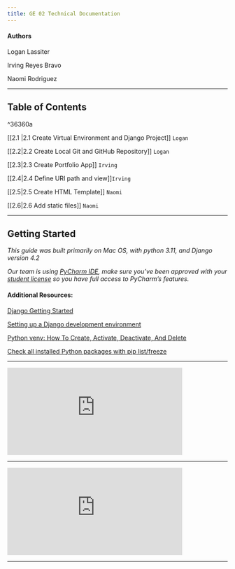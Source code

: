 ```yaml
---
title: GE 02 Technical Documentation
---
```

#### Authors
Logan Lassiter

Irving Reyes Bravo

Naomi Rodriguez

***
## Table of Contents

^36360a

[[2.1 |2.1 Create Virtual Environment and Django Project]] `Logan`

[[2.2|2.2 Create Local Git and GitHub Repository]] `Logan`

[[2.3|2.3 Create Portfolio App]] `Irving`

[[2.4|2.4 Define URI path and view]]`Irving`

[[2.5|2.5 Create HTML Template]] `Naomi`

[[2.6|2.6 Add static files]] `Naomi`

***
## Getting Started

*This guide was built primarily on Mac OS, with python 3.11, and Django version 4.2*

*Our team is using [PyCharm IDE](https://www.jetbrains.com/pycharm/), make sure you’ve been approved with your [student license]([_https://www.jetbrains.com/community/education/#students_](https://www.jetbrains.com/community/education/#students)) so you have full access to PyCharm’s features.*

#### Additional Resources:

[Django Getting Started](https://www.w3schools.com/django/django_getstarted.php)

[Setting up a Django development environment](https://developer.mozilla.org/en-US/docs/Learn/Server-side/Django/development_environment)

[Python venv: How To Create, Activate, Deactivate, And Delete](https://python.land/virtual-environments/virtualenv)

[Check all installed Python packages with pip list/freeze](https://note.nkmk.me/en/python-pip-list-freeze/)

***

<iframe width="400" height="200" src="https://www.youtube-nocookie.com/embed/QvTyqta3OJo?si=UHYsjZ1-2NAJkM3G" title="YouTube video player" frameborder="0" allow="accelerometer; autoplay; clipboard-write; encrypted-media; gyroscope; picture-in-picture; web-share" allowfullscreen></iframe>

***

<iframe width="400" height="200" src="https://www.youtube-nocookie.com/embed/kqyfEz7TNI0?si=UVXXb8Rz11w2TOip" title="YouTube video player" frameborder="0" allow="accelerometer; autoplay; clipboard-write; encrypted-media; gyroscope; picture-in-picture; web-share" allowfullscreen></iframe>

***